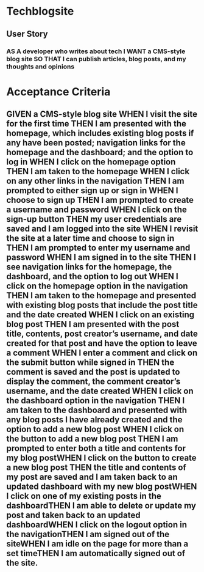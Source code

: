 # Techblogsite
## User Story
### AS A developer who writes about tech I WANT a CMS-style blog site SO THAT I can publish articles, blog posts, and my thoughts and opinions
# Acceptance Criteria
## GIVEN a CMS-style blog site WHEN I visit the site for the first time THEN I am presented with the homepage, which includes existing blog posts if any have been posted; navigation links for the homepage and the dashboard; and the option to log in WHEN I click on the homepage option THEN I am taken to the homepage WHEN I click on any other links in the navigation THEN I am prompted to either sign up or sign in WHEN I choose to sign up THEN I am prompted to create a username and password WHEN I click on the sign-up button THEN my user credentials are saved and I am logged into the site WHEN I revisit the site at a later time and choose to sign in THEN I am prompted to enter my username and password WHEN I am signed in to the site THEN I see navigation links for the homepage, the dashboard, and the option to log out WHEN I click on the homepage option in the navigation THEN I am taken to the homepage and presented with existing blog posts that include the post title and the date created WHEN I click on an existing blog post THEN I am presented with the post title, contents, post creator’s username, and date created for that post and have the option to leave a comment WHEN I enter a comment and click on the submit button while signed in THEN the comment is saved and the post is updated to display the comment, the comment creator’s username, and the date created WHEN I click on the dashboard option in the navigation THEN I am taken to the dashboard and presented with any blog posts I have already created and the option to add a new blog post WHEN I click on the button to add a new blog post THEN I am prompted to enter both a title and contents for my blog postWHEN I click on the button to create a new blog post THEN the title and contents of my post are saved and I am taken back to an updated dashboard with my new blog postWHEN I click on one of my existing posts in the dashboardTHEN I am able to delete or update my post and taken back to an updated dashboardWHEN I click on the logout option in the navigationTHEN I am signed out of the siteWHEN I am idle on the page for more than a set timeTHEN I am automatically signed out of the site.
